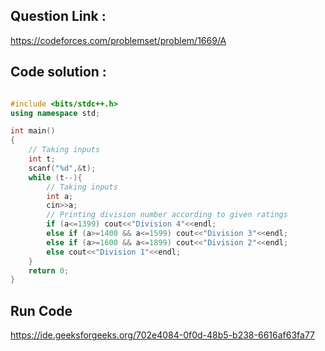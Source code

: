 ## Question Link :

https://codeforces.com/problemset/problem/1669/A

## Code solution :

```cpp

#include <bits/stdc++.h>
using namespace std;

int main()
{
    // Taking inputs
    int t;
    scanf("%d",&t);
    while (t--){
        // Taking inputs
        int a;
        cin>>a;
        // Printing division number according to given ratings
        if (a<=1399) cout<<"Division 4"<<endl;
        else if (a>=1400 && a<=1599) cout<<"Division 3"<<endl;
        else if (a>=1600 && a<=1899) cout<<"Division 2"<<endl;
        else cout<<"Division 1"<<endl;
    }
    return 0;
}

```
## Run Code
https://ide.geeksforgeeks.org/702e4084-0f0d-48b5-b238-6616af63fa77